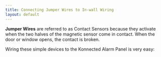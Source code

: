 ```yaml
---
title: Connecting Jumper Wires to In-wall Wiring
layout: default
---
```


**Jumper Wires** are referred to as Contact Sensors because they activate
when the two halves of the magnetic sensor come in contact. When the door or window opens,
the contact is broken.

Wiring these simple devices to the Konnected Alarm Panel is very easy: